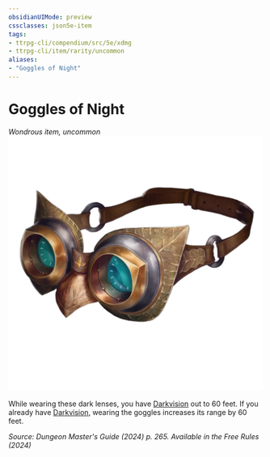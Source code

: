 ```yaml
---
obsidianUIMode: preview
cssclasses: json5e-item
tags:
- ttrpg-cli/compendium/src/5e/xdmg
- ttrpg-cli/item/rarity/uncommon
aliases: 
- "Goggles of Night"
---
```

# Goggles of Night
*Wondrous item, uncommon*  
![](3-Compendium/items/img/goggles-of-night.webp#right)


While wearing these dark lenses, you have [Darkvision](3-Compendium/rules/senses.md#Darkvision) out to 60 feet. If you already have [Darkvision](3-Compendium/rules/senses.md#Darkvision), wearing the goggles increases its range by 60 feet.

*Source: Dungeon Master's Guide (2024) p. 265. Available in the Free Rules (2024)*
